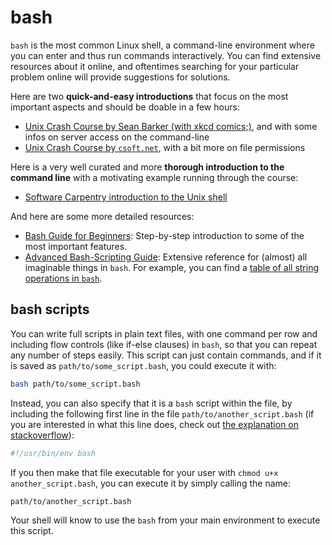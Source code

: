 # bash

`bash` is the most common Linux shell, a command-line environment where you can enter and thus run commands interactively.
You can find extensive resources about it online, and oftentimes searching for your particular problem online will provide suggestions for solutions.

Here are two **quick-and-easy introductions** that focus on the most important aspects and should be doable in a few hours:
* [Unix Crash Course by Sean Barker (with xkcd comics;)](https://tildesites.bowdoin.edu/~sbarker/unix/), and with some infos on server access on the command-line
* [Unix Crash Course by `csoft.net`](https://www.csoft.net/docs/course.html), with a bit more on file permissions

Here is a very well curated and more **thorough introduction to the command line** with a motivating example running through the course:
* [Software Carpentry introduction to the Unix shell](https://swcarpentry.github.io/shell-novice/)

And here are some more detailed resources:

* [Bash Guide for Beginners](https://tldp.org/LDP/Bash-Beginners-Guide/html/index.html): Step-by-step introduction to some of the most important features.
* [Advanced Bash-Scripting Guide](https://tldp.org/LDP/abs/html/): Extensive reference for (almost) all imaginable things in `bash`. For example, you can find a [table of all string operations in `bash`](https://tldp.org/LDP/abs/html/refcards.html#AEN22828).

## bash scripts

You can write full scripts in plain text files, with one command per row and including flow controls (like if-else clauses) in `bash`, so that you can repeat any number of steps easily.
This script can just contain commands, and if it is saved as `path/to/some_script.bash`, you could execute it with:
```bash
bash path/to/some_script.bash
```

Instead, you can also specify that it is a `bash` script within the file, by including the following first line in the file `path/to/another_script.bash` (if you are interested in what this line does, check out [the explanation on stackoverflow](https://stackoverflow.com/a/21613044)):
```bash
#!/usr/bin/env bash
```
If you then make that file executable for your user with `chmod u+x another_script.bash`, you can execute it by simply calling the name:
```bash
path/to/another_script.bash
```
Your shell will know to use the `bash` from your main environment to execute this script.
